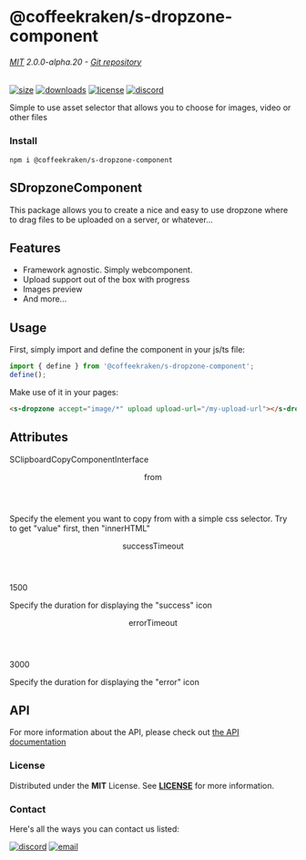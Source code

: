 <!-- This file has been generated using
     the "@coffeekraken/s-markdown-builder" package.
     !!! Do not edit it directly... -->


<!-- header -->
# @coffeekraken/s-dropzone-component

###### [MIT](./license) 2.0.0-alpha.20 - [Git repository]()

<!-- shields -->
[![size](https://shields.io/bundlephobia/min/@coffeekraken/s-dropzone-component?style=for-the-badge)](https://www.npmjs.com/package/@coffeekraken/s-dropzone-component)
[![downloads](https://shields.io/npm/dm/@coffeekraken/s-dropzone-component?style=for-the-badge)](https://www.npmjs.com/package/@coffeekraken/s-dropzone-component)
[![license](https://shields.io/npm/l/@coffeekraken/s-dropzone-component?style=for-the-badge)](./LICENSE)
[![discord](https://img.shields.io/discord/940362961682333767?color=5100FF&amp;label=Join%20us%20on%20Discord&amp;style=for-the-badge)](https://discord.gg/HzycksDJ)

<!-- description -->
Simple to use asset selector that allows you to choose for images, video or other files

<!-- install -->
### Install

```shell
npm i @coffeekraken/s-dropzone-component

```

<!-- body -->

<!--
/**
* @name            README
* @namespace       doc
* @type            Markdown
* @platform        md
* @status          stable
* @menu            Documentation           /doc/readme
*
* @since           2.0.0
* @author    Olivier Bossel <olivier.bossel@gmail.com> (https://coffeekraken.io)
*/
-->

## SDropzoneComponent

This package allows you to create a nice and easy to use dropzone where to drag files
to be uploaded on a server, or whatever...

## Features

-   Framework agnostic. Simply webcomponent.
-   Upload support out of the box with progress
-   Images preview
-   And more...

## Usage

First, simply import and define the component in your js/ts file:

```js
import { define } from '@coffeekraken/s-dropzone-component';
define();

```

Make use of it in your pages:

```html
<s-dropzone accept="image/*" upload upload-url="/my-upload-url"></s-dropzone>

```

## Attributes

<span class="s-typo s-typo--code">
SClipboardCopyComponentInterface
</span>

<dl>
<dt class="s-font s-font--40 s-mbe s-mbe--30">
<header class="s-flex s-bg s-bg--main-surface s-radius">
<div class="s-flex-item s-flex-item--grow s-tc s-tc--accent s-p s-p--30 s-typo s-typo--strong">
from             </div>
<div class="s-typo s-typo--bold s-p s-p--30 s-tc s-tc--info"></div>
</header>
<p class="s-typo s-typo--p s-p s-p--30">Specify the element you want to copy from with a simple css selector. Try to get "value" first, then "innerHTML"</p>
</dt>
<dt class="s-font s-font--40 s-mbe s-mbe--30">
<header class="s-flex s-bg s-bg--main-surface s-radius">
<div class="s-flex-item s-flex-item--grow s-tc s-tc--accent s-p s-p--30 s-typo s-typo--strong">
successTimeout             </div>
<div class="s-typo s-typo--bold s-p s-p--30 s-tc s-tc--info"></div>
</header>
<div class="s-pi s-pi--30 s-mbs s-mbs--40">
<div class="s-typo s-typo--code">1500</div>
</div>
<p class="s-typo s-typo--p s-p s-p--30">Specify the duration for displaying the "success" icon</p>
</dt>
<dt class="s-font s-font--40 s-mbe s-mbe--30">
<header class="s-flex s-bg s-bg--main-surface s-radius">
<div class="s-flex-item s-flex-item--grow s-tc s-tc--accent s-p s-p--30 s-typo s-typo--strong">
errorTimeout             </div>
<div class="s-typo s-typo--bold s-p s-p--30 s-tc s-tc--info"></div>
</header>
<div class="s-pi s-pi--30 s-mbs s-mbs--40">
<div class="s-typo s-typo--code">3000</div>
</div>
<p class="s-typo s-typo--p s-p s-p--30">Specify the duration for displaying the "error" icon</p>
</dt>
</dl>

## API

For more information about the API, please check out [the API documentation](/api/@coffeekraken.s-clipboard-copy-component.js.SClipboardCopyComponent)


<!-- license -->
### License

Distributed under the **MIT** License. See **[LICENSE](./license)** for more information.

<!-- contact -->
### Contact

Here's all the ways you can contact us listed:

[![discord](https://img.shields.io/badge/Join%20us%20on%20discord-Join-blueviolet?style=[config.shieldsio.style]&amp;logo=discord)](https://discord.gg/HzycksDJ)
[![email](https://img.shields.io/badge/Email%20us-Go-green?style=[config.shieldsio.style]&amp;logo=Mail.Ru)](mailto:olivier.bossel@gmail.com)
